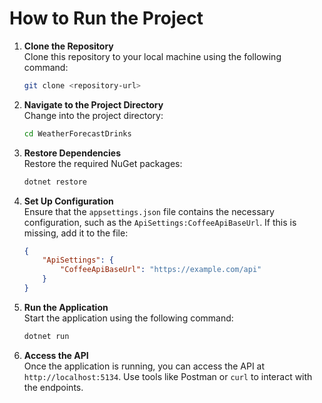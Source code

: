 # How to Run the Project

1. **Clone the Repository**  
   Clone this repository to your local machine using the following command:
   ```bash
   git clone <repository-url>
   ```

2. **Navigate to the Project Directory**  
   Change into the project directory:
   ```bash
   cd WeatherForecastDrinks
   ```

3. **Restore Dependencies**  
   Restore the required NuGet packages:
   ```bash
   dotnet restore
   ```

4. **Set Up Configuration**  
   Ensure that the `appsettings.json` file contains the necessary configuration, such as the `ApiSettings:CoffeeApiBaseUrl`. If this is missing, add it to the file:
   ```json
   {
       "ApiSettings": {
           "CoffeeApiBaseUrl": "https://example.com/api"
       }
   }
   ```

5. **Run the Application**  
   Start the application using the following command:
   ```bash
   dotnet run
   ```

6. **Access the API**  
   Once the application is running, you can access the API at `http://localhost:5134`. Use tools like Postman or `curl` to interact with the endpoints.